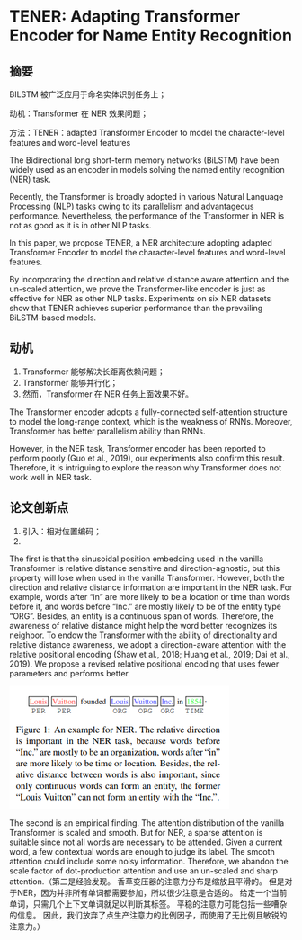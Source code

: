 # TENER: Adapting Transformer Encoder for Name Entity Recognition

## 摘要

BILSTM 被广泛应用于命名实体识别任务上；

动机：Transformer 在 NER 效果问题；

方法：TENER：adapted Transformer Encoder to model the character-level features and word-level features

The Bidirectional long short-term memory networks (BiLSTM) have been widely used as an encoder in models solving the named entity recognition (NER) task. 

Recently, the Transformer is broadly adopted in various Natural Language Processing (NLP) tasks owing to its parallelism and advantageous performance. Nevertheless, the performance of the Transformer in NER is not as good as it is in other NLP tasks. 

In this paper, we propose TENER, a NER architecture adopting adapted Transformer Encoder to model the character-level features and word-level features. 

By incorporating the direction and relative distance aware attention and the un-scaled attention, we prove the Transformer-like encoder is just as effective for NER as other NLP tasks. Experiments on six NER datasets show that TENER achieves superior performance than the prevailing BiLSTM-based models.


## 动机

1. Transformer 能够解决长距离依赖问题；
2. Transformer 能够并行化；
3. 然而，Transformer 在 NER 任务上面效果不好。

 The Transformer encoder adopts a fully-connected self-attention structure to model the long-range context, which is the weakness of RNNs. Moreover, Transformer has better parallelism ability than RNNs. 
 
 However, in the NER task, Transformer encoder has been reported to perform poorly (Guo et al., 2019), our experiments also confirm this result. Therefore, it is intriguing to explore the reason why Transformer does not work well in NER task.

 ## 论文创新点

1. 引入：相对位置编码；
2. 

The first is that the sinusoidal position embedding used in the vanilla Transformer is relative distance sensitive and direction-agnostic, but this property will lose when used in the vanilla Transformer. However, both the direction and relative distance information are important in the NER task. For example, words after “in” are more likely to be a location or time than words before it, and words before “Inc.” are mostly likely to be of the entity type “ORG”. Besides, an entity is a continuous span of words. Therefore, the awareness of relative distance might help the word better recognizes its neighbor. To endow the Transformer with the ability of directionality and relative distance awareness, we adopt a direction-aware attention with the relative positional encoding (Shaw et al., 2018; Huang et al., 2019; Dai et al., 2019). We propose a revised relative positional encoding that uses fewer parameters and performs better.

![](img/1.png)


The second is an empirical finding. The attention distribution of the vanilla Transformer is scaled and smooth. But for NER, a sparse attention is suitable since not all words are necessary to be attended. Given a current word, a few contextual words are enough to judge its label. The smooth attention could include some noisy information. Therefore, we abandon the scale factor of dot-production attention and use an un-scaled and sharp attention.（第二是经验发现。 香草变压器的注意力分布是缩放且平滑的。 但是对于NER，因为并非所有单词都需要参加，所以很少注意是合适的。 给定一个当前单词，只需几个上下文单词就足以判断其标签。 平稳的注意力可能包括一些嘈杂的信息。 因此，我们放弃了点生产注意力的比例因子，而使用了无比例且敏锐的注意力。）
